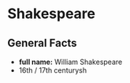 # Shakespeare

## General Facts

- **full name:** William Shakespeare
- 16th / 17th centurysh
<!--stackedit_data:
eyJoaXN0b3J5IjpbLTE1NjU0NDQwOF19
-->